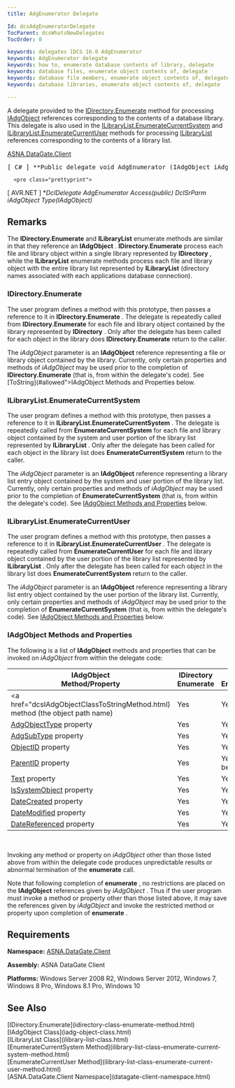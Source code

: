 ```yaml
---
title: AdgEnumerator Delegate

Id: dcsAdgEnumeratorDelegate
TocParent: dcsWhatsNewDelegates
TocOrder: 0

keywords: delegates [DCS 16.0 AdgEnumerator
keywords: AdgEnumerator delegate
keywords: how to, enumerate database contents of library, delegate
keywords: database files, enumerate object contents of, delegate
keywords: database file members, enumerate object contents of, delegate
keywords: database libraries, enumerate object contents of, delegate

---
```


A delegate provided to the [IDirectory.Enumerate](idirectory-class-enumerate-method.html) method for processing [IAdgObject](iadg-object-class.html) references corresponding to the contents of a database library. This delegate is also used in the [ILibraryList.EnumerateCurrentSystem](ilibrary-list-class-enumerate-current-system-method.html) and [ILibraryList.EnumerateCurrentUser](ilibrary-list-class-enumerate-current-user-method.html) methods for processing [ILibraryList](ilibrary-list-class.html) references corresponding to the contents of a library list.

[ASNA.DataGate.Client](datagate-client-namespace.html) 
<pre class="prettyprint">
[ C# ] **Public delegate void AdgEnumerator (IAdgObject iAdgObject);** </pre>
      <pre class="prettyprint">
[ AVR.NET ] **DclDelegate AdgEnumerator Access(*public)
  DclSrParm iAdgObject Type(IAdgObject)** </pre>

## Remarks

The **IDirectory.Enumerate** and **ILibraryList** enumerate methods are similar in that they reference an **IAdgObject** . **IDirectory.Enumerate** process each file and library object within a single library represented by **IDirectory** , while the **ILibraryList** enumerate methods process each file and library object with the entire library list represented by **ILibraryList** (directory names associated with each applications database connection). 

### IDirectory.Enumerate
The user program defines a method with this prototype, then passes a reference to it in **IDirectory.Enumerate** . The delegate is repeatedly called from **IDirectory.Enumerate** for each file and library object contained by the library represented by **IDirectory** . Only after the delegate has been called for each object in the library does **IDirectory.Enumerate** return to the caller. 

The *iAdgObject* parameter is an **IAdgObject** reference representing a file or library object contained by the library. Currently, only certain properties and methods of *iAdgObject* may be used prior to the completion of **IDirectory.Enumerate** (that is, from within the delegate's code). See [ToString](#allowed">IAdgObject Methods and Properties</a> below.
<br />

### ILibraryList.EnumerateCurrentSystem
The user program defines a method with this prototype, then passes a reference to it in **ILibraryList.EnumerateCurrentSystem** . The delegate is repeatedly called from **EnumerateCurrentSystem** for each file and library object contained by the system and user portion of the library list represented by **ILibraryList** . Only after the delegate has been called for each object in the library list does **EnumerateCurrentSystem** return to the caller. 

The *iAdgObject* parameter is an **IAdgObject** reference representing a library list entry object contained by the system and user portion of the library list. Currently, only certain properties and methods of *iAdgObject* may be used prior to the completion of **EnumerateCurrentSystem** (that is, from within the delegate's code). See <a href="#allowed">IAdgObject Methods and Properties</a> below. 

### ILibraryList.EnumerateCurrentUser
The user program defines a method with this prototype, then passes a reference to it in **ILibraryList.EnumerateCurrentUser** . The delegate is repeatedly called from **EnumerateCurrentUser** for each file and library object contained by the user portion of the library list represented by **ILibraryList** . Only after the delegate has been called for each object in the library list does **EnumerateCurrentSystem** return to the caller. 

The *iAdgObject* parameter is an **IAdgObject** reference representing a library list entry object contained by the user portion of the library list. Currently, only certain properties and methods of *iAdgObject* may be used prior to the completion of **EnumerateCurrentSystem** (that is, from within the delegate's code). See <a href="#allowed">IAdgObject Methods and Properties</a> below.

###  <a name="allowed">IAdgObject Methods and Properties</a> 
The following is a list of **IAdgObject** methods and properties that can be invoked on *iAdgObject* from within the delegate code:
<br />



| IAdgObject<br /> 							Method/Property | IDirectory<br /> 							Enumerate | ILibraryList<br /> 							EnumerateCurrentSystem | ILibraryList<br /> 							EnumerateCurrentUser |
| ---- | ---- | ---- | ---- |
| <a href="dcsIAdgObjectClassToStringMethod.html) method (the object path name) | Yes | Yes | Yes |
| [AdgObjectType](iadg-object-class-adg-object-type-property.html) property | Yes | Yes | Yes |
| [AdgSubType](iadg-object-class-adg-subtype-property.html) property | Yes | Yes | Yes |
| [ObjectID](iadg-object-class-object-idproperty.html) property | Yes | Yes | Yes |
| [ParentID](iadg-object-class-parent-idproperty.html) property | Yes | Yes, except root library will be zero. | Yes, except root library will be zero. |
| [Text](iadg-object-class-text-property.html) property | Yes | Yes | Yes |
| [IsSystemObject](iadg-object-class-isSystem-object-property.html) property | Yes | Yes | Yes |
| [DateCreated](iadg-object-class-date-created-property.html) property | Yes | Yes | Yes |
| [DateModified](iadg-object-class-date-modified-property.html) property | Yes | Yes | Yes |
| [DateReferenced](iadg-object-class-date-referenced-property.html) property | Yes | Yes | Yes |



<br />

Invoking any method or property on *iAdgObject* other than those listed above from within the delegate code produces unpredictable results or abnormal termination of the **enumerate** call.

Note that following completion of **enumerate** , no restrictions are placed on the **IAdgObject** references given by *iAdgObject* . Thus if the user program must invoke a method or property other than those listed above, it may save the references given by *iAdgObject* and invoke the restricted method or property upon completion of **enumerate** .
## Requirements

**Namespace:** [ASNA.DataGate.Client](datagate-client-namespace.html) 

**Assembly:** ASNA DataGate Client

**Platforms:** Windows Server 2008 R2, Windows Server 2012, Windows 7, Windows 8 Pro, Windows 8.1 Pro, Windows 10
## See Also

<dl />
      [IDirectory.Enumerate](idirectory-class-enumerate-method.html)
      <br />
      [IAdgObject Class](iadg-object-class.html)
      <br />
      [ILibraryList Class](ilibrary-list-class.html)
      <br />
      [EnumerateCurrentSystem 
					Method](ilibrary-list-class-enumerate-current-system-method.html)
      <br />
      [EnumerateCurrentUser 
					Method](ilibrary-list-class-enumerate-current-user-method.html)
      <br />
      [ASNA.DataGate.Client Namespace](datagate-client-namespace.html)

